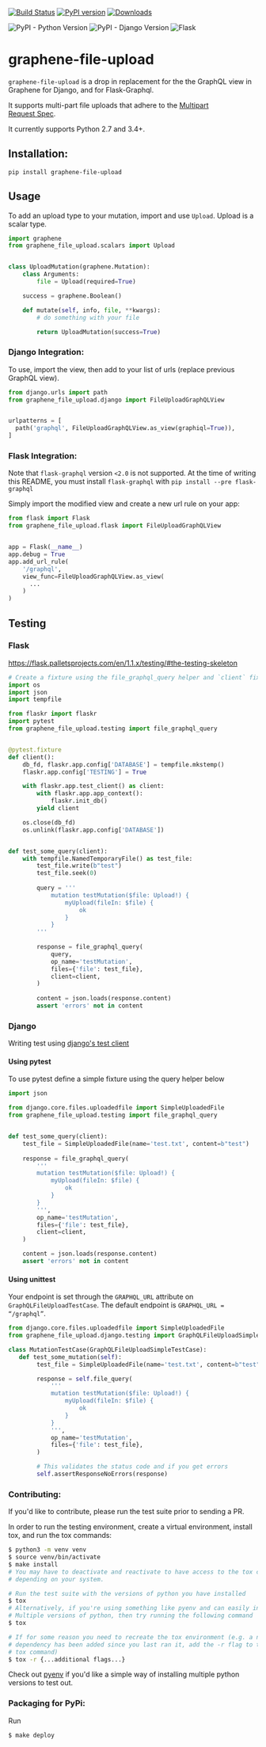 [![Build Status](https://travis-ci.com/lmcgartland/graphene-file-upload.svg?branch=master)](https://travis-ci.com/lmcgartland/graphene-file-upload) [![PyPI version](https://badge.fury.io/py/graphene-file-upload.svg)](https://badge.fury.io/py/graphene-file-upload) [![Downloads](https://pepy.tech/badge/graphene-file-upload)](https://pepy.tech/project/graphene-file-upload)
 
![PyPI - Python Version](https://img.shields.io/pypi/pyversions/graphene-file-upload) ![PyPI - Django Version](https://img.shields.io/pypi/djversions/graphene-file-upload) ![Flask](https://img.shields.io/badge/flask%20-%23000.svg?&style=flat&logo=flask&logoColor=white)

# graphene-file-upload

`graphene-file-upload` is a drop in replacement for the the GraphQL view in Graphene for Django, and for Flask-Graphql. 

It supports multi-part file uploads that adhere to the [Multipart Request Spec](https://github.com/jaydenseric/graphql-multipart-request-spec).

It currently supports Python 2.7 and 3.4+.

## Installation:

```shell script
pip install graphene-file-upload
```

## Usage

To add an upload type to your mutation, import and use `Upload`.
Upload is a scalar type.

```python
import graphene
from graphene_file_upload.scalars import Upload


class UploadMutation(graphene.Mutation):
    class Arguments:
        file = Upload(required=True)

    success = graphene.Boolean()

    def mutate(self, info, file, **kwargs):
        # do something with your file

        return UploadMutation(success=True)
```

### Django Integration:

To use, import the view, then add to your list of urls (replace previous
GraphQL view).

```python
from django.urls import path
from graphene_file_upload.django import FileUploadGraphQLView


urlpatterns = [
  path('graphql', FileUploadGraphQLView.as_view(graphiql=True)),
]
```

### Flask Integration:

Note that `flask-graphql` version `<2.0` is not supported. At the time of
writing this README, you must install `flask-graphql` with
`pip install --pre flask-graphql`

Simply import the modified view and create a new url rule on your app:

```python
from flask import Flask
from graphene_file_upload.flask import FileUploadGraphQLView


app = Flask(__name__)
app.debug = True
app.add_url_rule(
    '/graphql',
    view_func=FileUploadGraphQLView.as_view(
      ...
    )
)
```

## Testing

### Flask

https://flask.palletsprojects.com/en/1.1.x/testing/#the-testing-skeleton

```python
# Create a fixture using the file_graphql_query helper and `client` fixture.
import os
import json
import tempfile

from flaskr import flaskr
import pytest
from graphene_file_upload.testing import file_graphql_query


@pytest.fixture
def client():
    db_fd, flaskr.app.config['DATABASE'] = tempfile.mkstemp()
    flaskr.app.config['TESTING'] = True

    with flaskr.app.test_client() as client:
        with flaskr.app.app_context():
            flaskr.init_db()
        yield client

    os.close(db_fd)
    os.unlink(flaskr.app.config['DATABASE'])


def test_some_query(client):
    with tempfile.NamedTemporaryFile() as test_file:
        test_file.write(b"test")
        test_file.seek(0)
    
        query = '''
            mutation testMutation($file: Upload!) {
                myUpload(fileIn: $file) {
                    ok
                }
            }
        '''
        
        response = file_graphql_query(
            query,
            op_name='testMutation',
            files={'file': test_file},
            client=client,
        )
    
        content = json.loads(response.content)
        assert 'errors' not in content
```

### Django

Writing test using [django's test client](https://docs.djangoproject.com/en/3.1/topics/testing/tools/#default-test-client)

#### Using pytest

To use pytest define a simple fixture using the query helper below

```py
import json

from django.core.files.uploadedfile import SimpleUploadedFile
from graphene_file_upload.testing import file_graphql_query


def test_some_query(client):
    test_file = SimpleUploadedFile(name='test.txt', content=b"test")
    
    response = file_graphql_query(
        '''
        mutation testMutation($file: Upload!) {
            myUpload(fileIn: $file) {
                ok
            }
        }
        ''',
        op_name='testMutation',
        files={'file': test_file},
        client=client,
    )

    content = json.loads(response.content)
    assert 'errors' not in content
```

#### Using unittest

Your endpoint is set through the `GRAPHQL_URL` attribute on `GraphQLFileUploadTestCase`. The default endpoint is `GRAPHQL_URL = “/graphql”`.

```py
from django.core.files.uploadedfile import SimpleUploadedFile
from graphene_file_upload.django.testing import GraphQLFileUploadSimpleTestCase

class MutationTestCase(GraphQLFileUploadSimpleTestCase):
   def test_some_mutation(self):
        test_file = SimpleUploadedFile(name='test.txt', content=b"test")

        response = self.file_query(
            '''
            mutation testMutation($file: Upload!) {
                myUpload(fileIn: $file) {
                    ok
                }
            }
            ''',
            op_name='testMutation',
            files={'file': test_file},
        )

        # This validates the status code and if you get errors
        self.assertResponseNoErrors(response)
```

### Contributing:

If you'd like to contribute, please run the test suite prior to sending a PR.

In order to run the testing environment, create a virtual environment, install
tox, and run the tox commands:

```bash
$ python3 -m venv venv
$ source venv/bin/activate
$ make install
# You may have to deactivate and reactivate to have access to the tox command,
# depending on your system.

# Run the test suite with the versions of python you have installed
$ tox
# Alternatively, if you're using something like pyenv and can easily install
# Multiple versions of python, then try running the following command
$ tox

# If for some reason you need to recreate the tox environment (e.g. a new
# dependency has been added since you last ran it, add the -r flag to the
# tox command)
$ tox -r {...additional flags...}
```

Check out [pyenv](https://github.com/pyenv/pyenv) if you'd like a simple way of
installing multiple python versions to test out.

### Packaging for PyPi:

Run
```bash
$ make deploy
```
